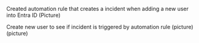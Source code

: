 Created automation rule that creates a incident when adding a new user into Entra ID
(Picture)

Create new user to see if incident is triggered by automation rule
(picture)
(picture)
